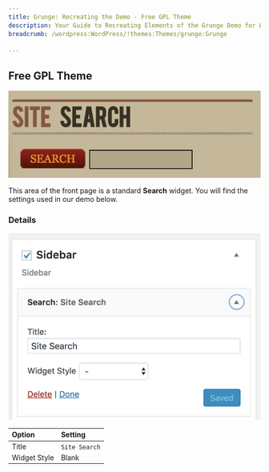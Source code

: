 ```yaml
---
title: Grunge: Recreating the Demo - Free GPL Theme
description: Your Guide to Recreating Elements of the Grunge Demo for WordPress
breadcrumb: /wordpress:WordPress/!themes:Themes/grunge:Grunge

---
```


Free GPL Theme
-----

![](assets/demo_3.png)

This area of the front page is a standard **Search** widget. You will find the settings used in our demo below.

### Details

![](assets/demo_3a.png)

| Option       | Setting       |
| :---------   | :------------ |
| Title        | `Site Search` |
| Widget Style | Blank         |